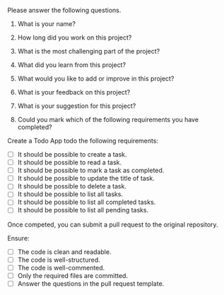 Please answer the following questions.

1. What is your name?


2. How long did you work on this project?


3. What is the most challenging part of the project?


4. What did you learn from this project?


5. What would you like to add or improve in this project?


6. What is your feedback on this project?


7. What is your suggestion for this project?


8. Could you mark which of the following requirements you have completed?

Create a Todo App todo the following requirements:

- [ ] It should be possible to create a task.
- [ ] It should be possible to read a task.
- [ ] It should be possible to mark a task as completed.
- [ ] It should be possible to update the title of task.
- [ ] It should be possible to delete a task.
- [ ] It should be possible to list all tasks.
- [ ] It should be possible to list all completed tasks.
- [ ] It should be possible to list all pending tasks.

Once competed, you can submit a pull request to the original repository.

Ensure:

- [ ] The code is clean and readable.
- [ ] The code is well-structured.
- [ ] The code is well-commented.
- [ ] Only the required files are committed.
- [ ] Answer the questions in the pull request template.
